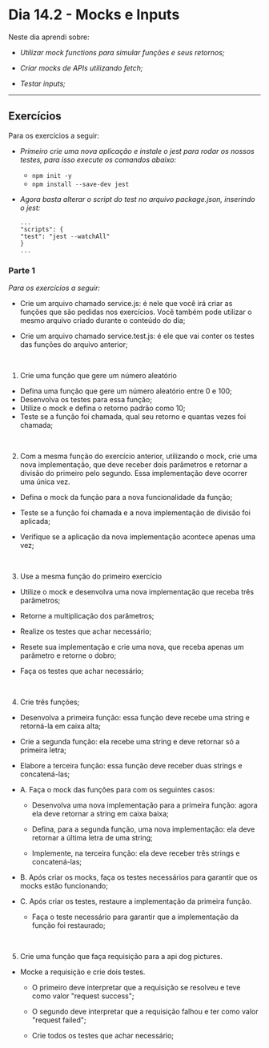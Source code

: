 # Dia 14.2 - Mocks e Inputs

Neste dia aprendi sobre:

* *Utilizar mock functions para simular funções e seus retornos;*

* *Criar mocks de APIs utilizando fetch;*

* *Testar inputs;*

---

## Exercícios 

Para os exercícios a seguir:

* *Primeiro crie uma nova aplicação e instale o jest para rodar os nossos testes, para isso execute os comandos abaixo:*

  - `npm init -y`
  - `npm install --save-dev jest`

* *Agora basta alterar o script do test no arquivo package.json, inserindo o jest:*

   `...`
   <br>
   `"scripts": {`
   <br>
   `"test": "jest --watchAll"`
   <br>
   `}`
   <br>
   `...`


### Parte 1
_Para os exercícios a seguir:_

  - Crie um arquivo chamado service.js: é nele que você irá criar as funções que são pedidas nos exercícios. Você também pode utilizar o mesmo arquivo criado durante o conteúdo do dia;

  - Crie um arquivo chamado service.test.js: é ele que vai conter os testes das funções do arquivo anterior;

<br>

1. Crie uma função que gere um número aleatório
  - Defina uma função que gere um número aleatório entre 0 e 100; 
  - Desenvolva os testes para essa função;
  - Utilize o mock e defina o retorno padrão como 10;
  - Teste se a função foi chamada, qual seu retorno e quantas vezes foi chamada;

<br>

2. Com a mesma função do exercício anterior, utilizando o mock, crie uma nova implementação, que deve receber dois parâmetros e retornar a divisão do primeiro pelo segundo. Essa implementação deve ocorrer uma única vez.

  - Defina o mock da função para a nova funcionalidade da função;

  - Teste se a função foi chamada e a nova implementação de divisão foi aplicada;

  - Verifique se a aplicação da nova implementação acontece apenas uma vez;

<br>

3. Use a mesma função do primeiro exercício

  - Utilize o mock e desenvolva uma nova implementação que receba três parâmetros;

  - Retorne a multiplicação dos parâmetros;

  - Realize os testes que achar necessário;

  - Resete sua implementação e crie uma nova, que receba apenas um parâmetro e retorne o dobro;

  - Faça os testes que achar necessário;

<br>

4. Crie três funções;

  - Desenvolva a primeira função: essa função deve recebe uma string e retorná-la em caixa alta;

  - Crie a segunda função: ela recebe uma string e deve retornar só a primeira letra;

  - Elabore a terceira função: essa função deve receber duas strings e concatená-las;
  
  - A. Faça o mock das funções para com os seguintes casos:

    - Desenvolva uma nova implementação para a primeira função: agora ela deve retornar a string em caixa baixa;

    - Defina, para a segunda função, uma nova implementação: ela deve retornar a última letra de uma string;

    - Implemente, na terceira função: ela deve receber três strings e concatená-las;

  - B. Após criar os mocks, faça os testes necessários para garantir que os mocks estão funcionando;

  - C. Após criar os testes, restaure a implementação da primeira função.
    - Faça o teste necessário para garantir que a implementação da função foi restaurado;


<br>

5. Crie uma função que faça requisição para a api dog pictures.

  - Mocke a requisição e crie dois testes.

    - O primeiro deve interpretar que a requisição se resolveu e teve como valor "request success";

    - O segundo deve interpretar que a requisição falhou e ter como valor "request failed";

    - Crie todos os testes que achar necessário;
    